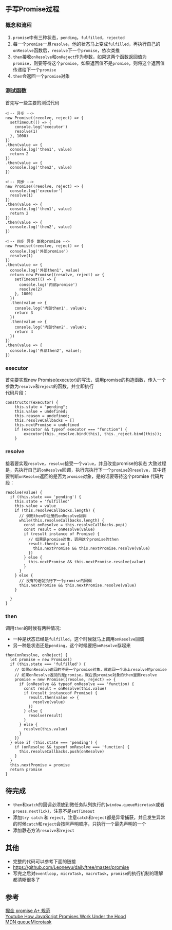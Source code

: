
## 手写Promise过程
### 概念和流程 
1. `promise`中有三种状态，`pending`，`fulfilled`，`rejected`
2. 每一个`promise`一旦`resolve`，他的状态马上变成`fulfilled`，再执行自己的`onResolve`函数后，`resolve`下一个`promise`，依次类推
3. `then`接收`onResolve`和`onReject`作为参数，如果这两个函数返回值为`promise`，则要等待这个`promise`，如果返回值不是`promise`，则将这个返回值传递给下一个`promise`
4. `then`会返回一个`promise`对象
### 测试函数
首先写一些主要的测试代码  
```
<!-- 异步 -->
new Promise((reeolve, reject) => {
  setTimeout(() => {
    console.log('executor')
    resolve(1)
  }, 1000)
})
.then(value => {
  console.log('then1', value)
  return 2
})
.then(value => {
  console.log('then2', value)
})
```
```
<!-- 同步 -->
new Promise((reeolve, reject) => {
  console.log('executor')
  resolve(1)
})
.then(value => {
  console.log('then1', value)
  return 2
})
.then(value => {
  console.log('then2', value)
})
```
```
<!-- 同步 异步 嵌套promise -->
new Promise((reeolve, reject) => {
  console.log('外部promise')
  resolve(1)
})
.then(value => {
  console.log('外部then1', value)
  return new Promise((resolve, reject) => {
    setTimeout(() => {
      console.log('内部promise')
      resolve(2)
    }, 1000)
  })
  .then(value => {
    console.log('内部then1', value);
    return 3
  })
  .then(value => {
    console.log('内部then2', value);
    return 4
  })
})
.then(value => {
  console.log('外部then2', value);
})
```
### executor
首先要实现new Promise(executor)的写法，调用promise的构造函数，传入一个参数为`resolve`和`reject`的函数，并立即执行   
代码片段： 
```
constructor(executor) {
    this.state = "pending";
    this.value = undefined;
    this.reason = undefined;
    this.resolveCallbacks = []
    this.nextPromise = undefined
    if (executor && typeof executor === "function") {
        executor(this._resolve.bind(this), this._reject.bind(this));
    }
``` 
### resolve
接着要实现`resolve`，`resolve`接受一个`value`，并且改变promise的状态 
大致过程是，先执行自己的`onResolve`回调，执行完执行下一个`promise`的`resolve`，其中还要判断`onResolve`返回的是否为`promise`对象，是的话要等待这个promise
代码片段：
```
resolve(value) {
  if (this.state === 'pending') {
    this.state = 'fulfilled'
    this.value = value
    if (this.resolveCallbacks.length) {
      // 调用then中注册的onResolve回调
      while(this.resolveCallbacks.length) {
        const onResolve = this.resolveCallbacks.pop()
        const result = onResolve(value)
        if (result instance of Promise) {
          // 如果是promise对象，调用这个promise的then
          result.then(v => {
            this.nextPromise && this.nextPromise.resolve(value)
          })
        } else {
          this.nextPromise && this.nextPromise.resolve(value)
        }
      }
    } else {
      // 没有的话就执行下一个promise的回调
      this.nextPromise && this.nextPromise.resolve(value)
    }
    
  }
}
```
### then
调用`then`的时候有两种情况:
* 一种是状态已经是`fulfilled`，这个时候就马上调用`onResolve`回调
* 另一种是状态还是`pending`，这个时候要把`onResolve`存起来  
```
then(onResolve, onReject) {
  let promise = new Promise()
  if (this.state === 'fulfilled') {
    // 如果onResolve返回的不是一个promise对象，就返回一个马上resolve的promise
    // 如果onResolve返回的是promise，就在该promise对象的then里面resolve
    promise = new Promise((resolve, reject) => {
      if (onResolve && typeof onResolve === 'function) {
        const result = onResolve(this.value)
        if (result instanceof Promise) {
          result.then(value => {
            resolve(value)
          })
        } else {
          resolve(result)
        }
      } else {
        resolve(this.value)
      }
    })
  } else if (this.state === 'pending') {
    if (onResolve && typeof onResolve === 'function) {
      this.resolveCallbacks.push(onResolve)
    }
  }
  this.nextPromise = promise
  return promise
}
```
## 待完成
* `then`和`catch`的回调必须放到微任务队列执行的(`window.queueMicrotask`或者`proess.nextTick`)，注意不是`setTimeout`
* 添加`try catch` 和 `reject`，注意`catch`和`reject`都是异常捕获，并且发生异常的时候`catch`和`reject`会按照声明顺序，只执行一个最先声明的一个
* 添加静态方法`resolve`和`reject`
## 其他
* 完整的代码可以参考下面的链接
* https://github.com/Leonewu/daily/tree/master/promise 
* 写完之后对`eventloop`，`microTask`，`macroTask`，`promise`的执行机制的理解都清晰很多了
## 参考
[掘金  promise A+ 规范](https://juejin.im/post/5c4b0423e51d4525211c0fbc)  
[Youtube How JavaScript Promises Work Under the Hood](https://www.youtube.com/watch?v=C3kUMPtt4hY&t=247s)  
[MDN queueMicrotask](https://developer.mozilla.org/zh-CN/docs/Web/API/HTML_DOM_API/Microtask_guide)